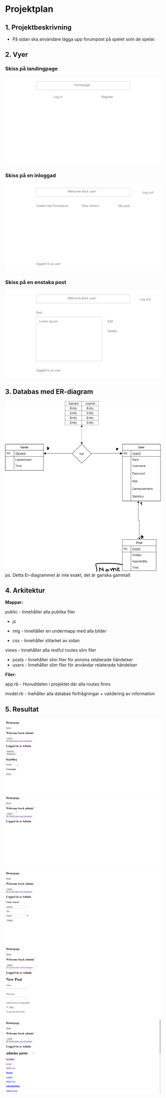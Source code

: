 # Projektplan

## 1. Projektbeskrivning
* På sidan ska användare lägga upp forumpost på spelet som de spelar.
## 2. Vyer
### Skiss på landingpage
![bild](misc/skisser/homepage.png)
### Skiss på en inloggad
![bild](misc/skisser/loggedin.png)
### Skiss på en enstaka post
![bild](misc/skisser/postview.png)
## 3. Databas med ER-diagram 
![bild](misc/Er-diagram/InkedWebbserverprogrammering_LI.jpg)
ps. Detta Er-diagrammet är inte exakt, det är ganska gammalt
## 4. Arkitektur
__Mappar:__

public - Innehåller alla publika filer
* js 
* img - Innehåller en undermapp med alla bilder

* css - Innehåller stilarket av sidan

views - Innehåller alla restful routes slim filer
* posts - Innehåller slim filer för annons relaterade händelser
* users - Innehåller slim filer för användar relaterade händelser

__Filer:__

app.rb - Huvuddelen i projektet där alla routes finns

model.rb - Inehåller alla databas förfrågningar + validering av information

## 5. Resultat
![bild](misc/resultat/4GVR5Mf.png)
![bild](misc/resultat/KIsTQqA.png)
![bild](misc/resultat/KbCrRBk.png)
![bild](misc/resultat/mBNFR2E.png)
![bild](misc/resultat/pDuTn0i.png)
